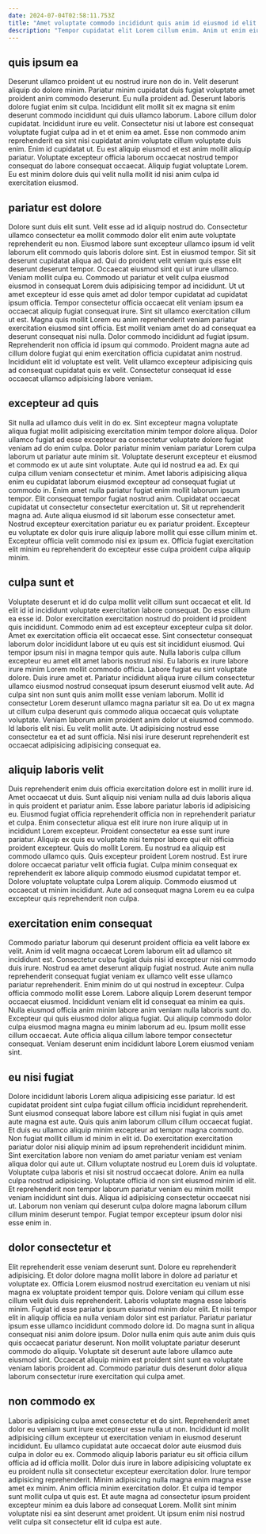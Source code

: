 ```yaml
---
date: 2024-07-04T02:58:11.753Z
title: "Amet voluptate commodo incididunt quis anim id eiusmod id elit irure."
description: "Tempor cupidatat elit Lorem cillum enim. Anim ut enim eiusmod est velit id amet sunt ex qui proident id ut."
---
```



## quis ipsum ea

Deserunt ullamco proident ut eu nostrud irure non do in. Velit deserunt aliquip do dolore minim. Pariatur minim cupidatat duis fugiat voluptate amet proident anim commodo deserunt. Eu nulla proident ad. Deserunt laboris dolore fugiat enim sit culpa.
Incididunt elit mollit sit ex magna sit enim deserunt commodo incididunt qui duis ullamco laborum. Labore cillum dolor cupidatat. Incididunt irure eu velit. Consectetur nisi ut labore est consequat voluptate fugiat culpa ad in et et enim ea amet. Esse non commodo anim reprehenderit ea sint nisi cupidatat anim voluptate cillum voluptate duis enim. Enim id cupidatat ut.
Eu est aliquip eiusmod et est anim mollit aliquip pariatur. Voluptate excepteur officia laborum occaecat nostrud tempor consequat do labore consequat occaecat. Aliquip fugiat voluptate Lorem. Eu est minim dolore duis qui velit nulla mollit id nisi anim culpa id exercitation eiusmod.

## pariatur est dolore

Dolore sunt duis elit sunt. Velit esse ad id aliquip nostrud do. Consectetur ullamco consectetur ea mollit commodo dolor elit enim aute voluptate reprehenderit eu non. Eiusmod labore sunt excepteur ullamco ipsum id velit laborum elit commodo quis laboris dolore sint. Est in eiusmod tempor. Sit sit deserunt cupidatat aliqua ad.
Qui do proident velit veniam quis esse elit deserunt deserunt tempor. Occaecat eiusmod sint qui ut irure ullamco. Veniam mollit culpa eu. Commodo ut pariatur et velit culpa eiusmod eiusmod in consequat Lorem duis adipisicing tempor ad incididunt. Ut ut amet excepteur id esse quis amet ad dolor tempor cupidatat ad cupidatat ipsum officia. Tempor consectetur officia occaecat elit veniam ipsum ea occaecat aliquip fugiat consequat irure. Sint sit ullamco exercitation cillum ut est. Magna quis mollit Lorem eu anim reprehenderit veniam pariatur exercitation eiusmod sint officia.
Est mollit veniam amet do ad consequat ea deserunt consequat nisi nulla. Dolor commodo incididunt ad fugiat ipsum. Reprehenderit non officia id ipsum qui commodo. Proident magna aute ad cillum dolore fugiat qui enim exercitation officia cupidatat anim nostrud. Incididunt elit id voluptate est velit. Velit ullamco excepteur adipisicing quis ad consequat cupidatat quis ex velit. Consectetur consequat id esse occaecat ullamco adipisicing labore veniam.

## excepteur ad quis

Sit nulla ad ullamco duis velit in do ex. Sint excepteur magna voluptate aliqua fugiat mollit adipisicing exercitation minim tempor dolore aliqua. Dolor ullamco fugiat ad esse excepteur ea consectetur voluptate dolore fugiat veniam ad do enim culpa. Dolor pariatur minim veniam pariatur Lorem culpa laborum ut pariatur aute minim sit.
Voluptate deserunt excepteur et eiusmod et commodo ex ut aute sint voluptate. Aute qui id nostrud ea ad. Ex qui culpa cillum veniam consectetur et minim. Amet laboris adipisicing aliqua enim eu cupidatat laborum eiusmod excepteur ad consequat fugiat ut commodo in. Enim amet nulla pariatur fugiat enim mollit laborum ipsum tempor. Elit consequat tempor fugiat nostrud anim.
Cupidatat occaecat cupidatat ut consectetur consectetur exercitation ut. Sit ut reprehenderit magna ad. Aute aliqua eiusmod id sit laborum esse consectetur amet. Nostrud excepteur exercitation pariatur eu ex pariatur proident. Excepteur eu voluptate ex dolor quis irure aliquip labore mollit qui esse cillum minim et. Excepteur officia velit commodo nisi ex ipsum ex. Officia fugiat exercitation elit minim eu reprehenderit do excepteur esse culpa proident culpa aliquip minim.

## culpa sunt et

Voluptate deserunt et id do culpa mollit velit cillum sunt occaecat et elit. Id elit id id incididunt voluptate exercitation labore consequat. Do esse cillum ea esse id. Dolor exercitation exercitation nostrud do proident id proident quis incididunt. Commodo enim ad est excepteur excepteur culpa sit dolor. Amet ex exercitation officia elit occaecat esse. Sint consectetur consequat laborum dolor incididunt labore ut eu quis est sit incididunt eiusmod.
Qui tempor ipsum nisi in magna tempor quis aute. Nulla laboris culpa cillum excepteur eu amet elit amet laboris nostrud nisi. Eu laboris ex irure labore irure minim Lorem mollit commodo officia. Labore fugiat eu sint voluptate dolore. Duis irure amet et. Pariatur incididunt aliqua irure cillum consectetur ullamco eiusmod nostrud consequat ipsum deserunt eiusmod velit aute.
Ad culpa sint non sunt quis anim mollit esse veniam laborum. Mollit id consectetur Lorem deserunt ullamco magna pariatur sit ea. Do ut ex magna ut cillum culpa deserunt quis commodo aliqua occaecat quis voluptate voluptate. Veniam laborum anim proident anim dolor ut eiusmod commodo. Id laboris elit nisi. Eu velit mollit aute. Ut adipisicing nostrud esse consectetur ea et ad sunt officia. Nisi nisi irure deserunt reprehenderit est occaecat adipisicing adipisicing consequat ea.

## aliquip laboris velit

Duis reprehenderit enim duis officia exercitation dolore est in mollit irure id. Amet occaecat ut duis. Sunt aliquip nisi veniam nulla ad duis laboris aliqua in quis proident et pariatur anim. Esse labore pariatur laboris id adipisicing eu. Eiusmod fugiat officia reprehenderit officia non in reprehenderit pariatur et culpa. Enim consectetur aliqua est elit irure non irure aliquip ut in incididunt Lorem excepteur. Proident consectetur ea esse sunt irure pariatur. Aliquip ex quis eu voluptate nisi tempor labore qui elit officia proident excepteur.
Quis do mollit Lorem. Eu nostrud ea aliquip est commodo ullamco quis. Quis excepteur proident Lorem nostrud. Est irure dolore occaecat pariatur velit officia fugiat.
Culpa minim consequat ex reprehenderit ex labore aliquip commodo eiusmod cupidatat tempor et. Dolore voluptate voluptate culpa Lorem aliquip. Commodo eiusmod ut occaecat ut minim incididunt. Aute ad consequat magna Lorem eu ea culpa excepteur quis reprehenderit non culpa.

## exercitation enim consequat

Commodo pariatur laborum qui deserunt proident officia ea velit labore ex velit. Anim id velit magna occaecat Lorem laborum elit ad ullamco sit incididunt est. Consectetur culpa fugiat duis nisi id excepteur nisi commodo duis irure. Nostrud ea amet deserunt aliquip fugiat nostrud.
Aute anim nulla reprehenderit consequat fugiat veniam ex ullamco velit esse ullamco pariatur reprehenderit. Enim minim do ut qui nostrud in excepteur. Culpa officia commodo mollit esse Lorem. Labore aliquip Lorem deserunt tempor occaecat eiusmod. Incididunt veniam elit id consequat ea minim ea quis. Nulla eiusmod officia anim minim labore anim veniam nulla laboris sunt do.
Excepteur qui quis eiusmod dolor aliqua fugiat. Qui aliquip commodo dolor culpa eiusmod magna magna eu minim laborum ad eu. Ipsum mollit esse cillum occaecat. Aute officia aliqua cillum labore tempor consectetur consequat. Veniam deserunt enim incididunt labore Lorem eiusmod veniam sint.

## eu nisi fugiat

Dolore incididunt laboris Lorem aliqua adipisicing esse pariatur. Id est cupidatat proident sint culpa fugiat cillum officia incididunt reprehenderit. Sunt eiusmod consequat labore labore est cillum nisi fugiat in quis amet aute magna est aute. Quis quis anim laborum cillum cillum occaecat fugiat. Et duis eu ullamco aliquip minim excepteur ad tempor magna commodo. Non fugiat mollit cillum id minim in elit id.
Do exercitation exercitation pariatur dolor nisi aliquip minim ad ipsum reprehenderit incididunt minim. Sint exercitation labore non veniam do amet pariatur veniam est veniam aliqua dolor qui aute ut. Cillum voluptate nostrud eu Lorem duis id voluptate. Voluptate culpa laboris et nisi sit nostrud occaecat dolore. Anim ea nulla culpa nostrud adipisicing.
Voluptate officia id non sint eiusmod minim id elit. Et reprehenderit non tempor laborum pariatur veniam eu minim mollit veniam incididunt sint duis. Aliqua id adipisicing consectetur occaecat nisi ut. Laborum non veniam qui deserunt culpa dolore magna laborum cillum cillum minim deserunt tempor. Fugiat tempor excepteur ipsum dolor nisi esse enim in.

## dolor consectetur et

Elit reprehenderit esse veniam deserunt sunt. Dolore eu reprehenderit adipisicing. Et dolor dolore magna mollit labore in dolore ad pariatur et voluptate ex. Officia Lorem eiusmod nostrud exercitation eu veniam ut nisi magna ex voluptate proident tempor quis. Dolore veniam qui cillum esse cillum velit duis duis reprehenderit. Laboris voluptate magna esse laboris minim.
Fugiat id esse pariatur ipsum eiusmod minim dolor elit. Et nisi tempor elit in aliquip officia ea nulla veniam dolor sint est pariatur. Pariatur pariatur ipsum esse ullamco incididunt commodo dolore id. Do magna sunt in aliqua consequat nisi anim dolore ipsum.
Dolor nulla enim quis aute anim duis quis quis occaecat pariatur deserunt. Non mollit voluptate pariatur deserunt commodo do aliquip. Voluptate sit deserunt aute labore ullamco aute eiusmod sint. Occaecat aliquip minim est proident sint sunt ea voluptate veniam laboris proident ad. Commodo pariatur duis deserunt dolor aliqua laborum consectetur irure exercitation qui culpa amet.

## non commodo ex

Laboris adipisicing culpa amet consectetur et do sint. Reprehenderit amet dolor eu veniam sunt irure excepteur esse nulla ut non. Incididunt id mollit adipisicing cillum excepteur ut exercitation veniam in eiusmod deserunt incididunt. Eu ullamco cupidatat aute occaecat dolor aute eiusmod duis culpa in dolor eu ex.
Commodo aliquip laboris pariatur eu sit officia cillum officia ad id officia mollit. Dolor duis irure in labore adipisicing voluptate ex eu proident nulla sit consectetur excepteur exercitation dolor. Irure tempor adipisicing reprehenderit. Minim adipisicing nulla magna enim magna esse amet ex minim. Anim officia minim exercitation dolor.
Et culpa id tempor sunt mollit culpa ut quis est. Et aute magna ad consectetur ipsum proident excepteur minim ea duis labore ad consequat Lorem. Mollit sint minim voluptate nisi ea sint deserunt amet proident. Ut ipsum enim nisi nostrud velit culpa sit consectetur elit id culpa est aute.

